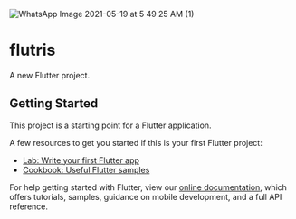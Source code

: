 ![WhatsApp Image 2021-05-19 at 5 49 25 AM (1)](https://user-images.githubusercontent.com/49409759/118737206-2c0a9c80-b866-11eb-9452-62a1ef0345fa.jpeg)
# flutris

A new Flutter project.

## Getting Started

This project is a starting point for a Flutter application.

A few resources to get you started if this is your first Flutter project:

- [Lab: Write your first Flutter app](https://flutter.dev/docs/get-started/codelab)
- [Cookbook: Useful Flutter samples](https://flutter.dev/docs/cookbook)

For help getting started with Flutter, view our
[online documentation](https://flutter.dev/docs), which offers tutorials,
samples, guidance on mobile development, and a full API reference.
